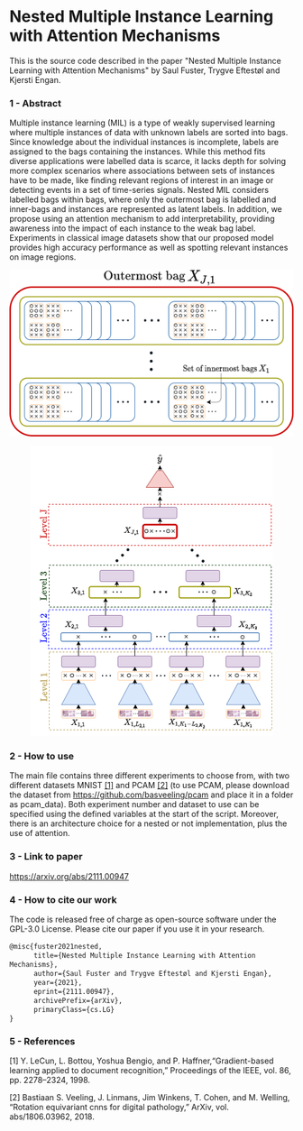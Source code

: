 # Nested Multiple Instance Learning with Attention Mechanisms

This is the source code described in the paper "Nested Multiple Instance Learning with Attention Mechanisms" by Saul Fuster, Trygve Eftestøl and Kjersti Engan.

### 1 - Abstract
Multiple instance learning (MIL) is a type of weakly supervised learning where multiple instances of data with unknown labels are sorted into bags. Since knowledge about the individual instances is incomplete, labels are assigned to the bags containing the instances. While this method fits diverse applications were labelled data is scarce, it lacks depth for solving more complex scenarios where associations between sets of instances have to be made, like finding relevant regions of interest in an image or detecting events in a set of time-series signals. Nested MIL considers labelled bags within bags, where only the outermost bag is labelled and inner-bags and instances are represented as latent labels. In addition, we propose using an attention mechanism to add interpretability, providing awareness into the impact of each instance to the weak bag label. Experiments in classical image datasets show that our proposed model provides high accuracy performance as well as spotting relevant instances on image regions.

<p align="center">
    <img src="images/nested_concept.png">
</p>

<p align="center">
    <img src="images/vertical_model.png">
</p>

### 2 - How to use

The main file contains three different experiments to choose from, with two different datasets MNIST [[1]](#1) and PCAM [[2]](#2) (to use PCAM, please download the dataset from https://github.com/basveeling/pcam and place it in a folder as pcam_data). Both experiment number and dataset to use can be specified using the defined variables at the start of the script. Moreover, there is an architecture choice for a nested or not implementation, plus the use of attention.

### 3 - Link to paper
https://arxiv.org/abs/2111.00947

### 4 - How to cite our work
The code is released free of charge as open-source software under the GPL-3.0 License. Please cite our paper if you use it in your research.
```
@misc{fuster2021nested,
      title={Nested Multiple Instance Learning with Attention Mechanisms}, 
      author={Saul Fuster and Trygve Eftestøl and Kjersti Engan},
      year={2021},
      eprint={2111.00947},
      archivePrefix={arXiv},
      primaryClass={cs.LG}
}
```

### 5 - References
<a id="1">[1]</a> 
Y. LeCun, L. Bottou, Yoshua Bengio, and P. Haffner,“Gradient-based learning applied to document recognition,” Proceedings of the IEEE, vol. 86, pp. 2278–2324, 1998.

<a id="2">[2]</a>
Bastiaan S. Veeling, J. Linmans, Jim Winkens, T. Cohen, and M. Welling, “Rotation equivariant cnns for digital pathology,” ArXiv, vol. abs/1806.03962, 2018.
